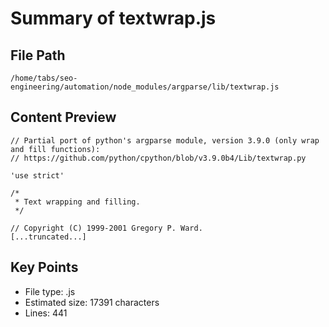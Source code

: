 # Summary of textwrap.js
  
## File Path
`/home/tabs/seo-engineering/automation/node_modules/argparse/lib/textwrap.js`

## Content Preview
```
// Partial port of python's argparse module, version 3.9.0 (only wrap and fill functions):
// https://github.com/python/cpython/blob/v3.9.0b4/Lib/textwrap.py

'use strict'

/*
 * Text wrapping and filling.
 */

// Copyright (C) 1999-2001 Gregory P. Ward.
[...truncated...]
```

## Key Points
- File type: .js
- Estimated size: 17391 characters
- Lines: 441
